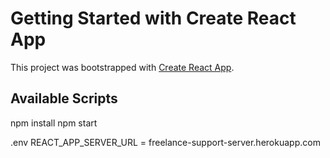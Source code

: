 # Getting Started with Create React App

This project was bootstrapped with [Create React App](https://github.com/facebook/create-react-app).

## Available Scripts

npm install
npm start

.env
REACT_APP_SERVER_URL = freelance-support-server.herokuapp.com
